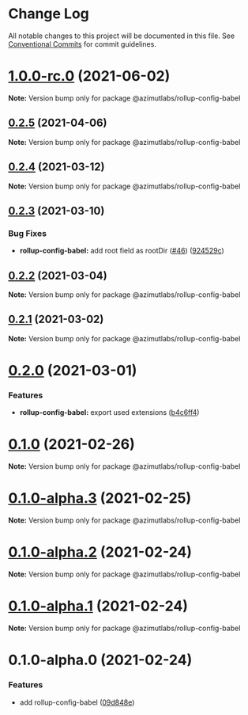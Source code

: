 # Change Log

All notable changes to this project will be documented in this file.
See [Conventional Commits](https://conventionalcommits.org) for commit guidelines.

# [1.0.0-rc.0](https://github.com/azimutlabs/rollup/compare/@azimutlabs/rollup-config-babel@0.2.5...@azimutlabs/rollup-config-babel@1.0.0-rc.0) (2021-06-02)

**Note:** Version bump only for package @azimutlabs/rollup-config-babel





## [0.2.5](https://github.com/azimutlabs/rollup/compare/@azimutlabs/rollup-config-babel@0.2.4...@azimutlabs/rollup-config-babel@0.2.5) (2021-04-06)

**Note:** Version bump only for package @azimutlabs/rollup-config-babel





## [0.2.4](https://github.com/azimutlabs/rollup/compare/@azimutlabs/rollup-config-babel@0.2.3...@azimutlabs/rollup-config-babel@0.2.4) (2021-03-12)

**Note:** Version bump only for package @azimutlabs/rollup-config-babel





## [0.2.3](https://github.com/azimutlabs/rollup/compare/@azimutlabs/rollup-config-babel@0.2.2...@azimutlabs/rollup-config-babel@0.2.3) (2021-03-10)


### Bug Fixes

* **rollup-config-babel:** add root field as rootDir ([#46](https://github.com/azimutlabs/rollup/issues/46)) ([924529c](https://github.com/azimutlabs/rollup/commit/924529c274249c4c45edfc6c2e61d531893590e0))





## [0.2.2](https://github.com/azimutlabs/rollup/compare/@azimutlabs/rollup-config-babel@0.2.1...@azimutlabs/rollup-config-babel@0.2.2) (2021-03-04)

**Note:** Version bump only for package @azimutlabs/rollup-config-babel





## [0.2.1](https://github.com/azimutlabs/rollup/compare/@azimutlabs/rollup-config-babel@0.2.0...@azimutlabs/rollup-config-babel@0.2.1) (2021-03-02)

**Note:** Version bump only for package @azimutlabs/rollup-config-babel





# [0.2.0](https://github.com/azimutlabs/rollup/compare/@azimutlabs/rollup-config-babel@0.1.0...@azimutlabs/rollup-config-babel@0.2.0) (2021-03-01)


### Features

* **rollup-config-babel:** export used extensions ([b4c6ff4](https://github.com/azimutlabs/rollup/commit/b4c6ff453ab3f8234d0c01dd6b99548e238ffcac))





# [0.1.0](https://github.com/azimutlabs/rollup/compare/@azimutlabs/rollup-config-babel@0.1.0-alpha.3...@azimutlabs/rollup-config-babel@0.1.0) (2021-02-26)

**Note:** Version bump only for package @azimutlabs/rollup-config-babel





# [0.1.0-alpha.3](https://github.com/azimutlabs/rollup/compare/@azimutlabs/rollup-config-babel@0.1.0-alpha.2...@azimutlabs/rollup-config-babel@0.1.0-alpha.3) (2021-02-25)

**Note:** Version bump only for package @azimutlabs/rollup-config-babel





# [0.1.0-alpha.2](https://github.com/azimutlabs/rollup/compare/@azimutlabs/rollup-config-babel@0.1.0-alpha.1...@azimutlabs/rollup-config-babel@0.1.0-alpha.2) (2021-02-24)

**Note:** Version bump only for package @azimutlabs/rollup-config-babel





# [0.1.0-alpha.1](https://github.com/azimutlabs/rollup/compare/@azimutlabs/rollup-config-babel@0.1.0-alpha.0...@azimutlabs/rollup-config-babel@0.1.0-alpha.1) (2021-02-24)

**Note:** Version bump only for package @azimutlabs/rollup-config-babel





# 0.1.0-alpha.0 (2021-02-24)


### Features

* add rollup-config-babel ([09d848e](https://github.com/azimutlabs/rollup/commit/09d848eed803e8b95184192b5a1a02f2d61f2b0f))

